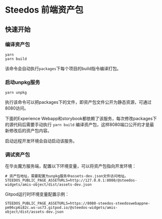 Steedos 前端资产包
===

## 快速开始

### 编译资产包

```
yarn
yarn build
```

该命令会自动执行`packages`下每个项目的build指令编译打包。

### 启动unpkg服务

```
yarn unpkg
```

执行该命令可以把packages下的文件，即资产包文件公开为静态资源，可通过8080访问。

下面的Experience Webapp和storybook都依赖了该服务，每次修改packages下的源代码后需要手动执行 `yarn build` 编译资产包，这样8080端口公开的才是最新修改后的资产包内容。

启动远程开发环境会自动启动该服务。

### 调试资产包

在华炎魔方服务端，配置以下环境变量，可以将资产包指向开发环境：

```shell
# 资产包地址，需要配置为unpkg服务中assets-dev.json文件访问地址。
STEEDOS_PUBLIC_PAGE_ASSETURLS=http://127.0.0.1:8080/@steedos-widgets/amis-object/dist/assets-dev.json
```

Gitpod运行时环境变量配置示例：
```
STEEDOS_PUBLIC_PAGE_ASSETURLS=https://8080-steedos-steedoswebappne-pm96cp6i82c.ws-us73.gitpod.io/@steedos-widgets/amis-object/dist/assets-dev.json
```
